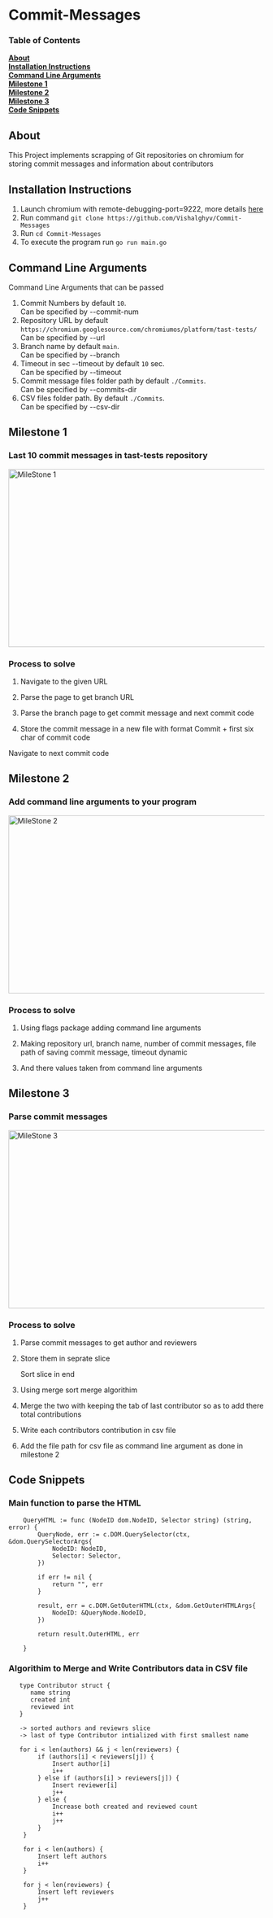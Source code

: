 # Commit-Messages


### Table of Contents
**[About](#about)**<br>
**[Installation Instructions](#installation-instructions)**<br>
**[Command Line Arguments](#command-line-arguments)**<br>
**[Milestone 1](#milestone-1)**<br>
**[Milestone 2](#milestone-2)**<br>
**[Milestone 3](#milestone-3)**<br>
**[Code Snippets](#code-snippets)**<br>

## About 
This Project implements scrapping of Git repositories on chromium for storing commit messages and information about contributors

## Installation Instructions
1. Launch chromium with remote-debugging-port=9222, more details [here](https://github.com/mafredri/cdp)
2. Run command `git clone https://github.com/Vishalghyv/Commit-Messages `
3. Run `cd Commit-Messages`
4. To execute the program run `go run main.go`

## Command Line Arguments

Command Line Arguments that can be passed
1. Commit Numbers by default `10`.  
  Can be specified by --commit-num
2. Repository URL by default `https://chromium.googlesource.com/chromiumos/platform/tast-tests/`  
  Can be specified by --url
3. Branch name by default `main`.  
  Can be specified by --branch
4. Timeout in sec --timeout by default `10` sec.  
  Can be specified by --timeout
5. Commit message files folder path by default `./Commits`.  
  Can be specified by --commits-dir
6. CSV files folder path. By default `./Commits`.  
  Can be specified by --csv-dir

## Milestone 1
### Last 10 commit messages in tast-tests repository

<img src="https://github.com/Vishalghyv/TastTests-Messages/blob/main/Screenshots/MileStone1.jpg" height="350" width="700" alt="MileStone 1">

### Process to solve

1. Navigate to the given URL

2. Parse the page to get branch URL

3. Parse the branch page to get commit message and next commit code

4. Store the commit message in a new file with format Commit + first six char of commit code

Navigate to next commit code


## Milestone 2
### Add command line arguments to your program

<img src="https://github.com/Vishalghyv/TastTests-Messages/blob/main/Screenshots/MileStone2.jpg" height="350" width="700" alt="MileStone 2">

### Process to solve

1. Using flags package adding command line arguments

2. Making repository url, branch name, number of commit messages, file path of saving commit message, timeout dynamic

3. And there values taken from command line arguments

## Milestone 3
### Parse commit messages

<img src="https://github.com/Vishalghyv/TastTests-Messages/blob/main/Screenshots/MileStone3.jpg" height="350" width="700" alt="MileStone 3">

### Process to solve

1. Parse commit messages to get author and reviewers

2. Store them in seprate slice

   Sort slice in end

3. Using merge sort merge algorithim

4. Merge the two with keeping the tab of last contributor so as to add there total contributions

5. Write each contributors contribution in csv file

6. Add the file path for csv file as command line argument as done in milestone 2


## Code Snippets

### Main function to parse the HTML

```
	QueryHTML := func (NodeID dom.NodeID, Selector string) (string, error) {
		QueryNode, err := c.DOM.QuerySelector(ctx, &dom.QuerySelectorArgs{
			NodeID: NodeID,
			Selector: Selector,
		})

		if err != nil {
			return "", err
		}

		result, err = c.DOM.GetOuterHTML(ctx, &dom.GetOuterHTMLArgs{
			NodeID: &QueryNode.NodeID,
		})

		return result.OuterHTML, err

	}
```
### Algorithim to Merge and Write Contributors data in CSV file

```
   type Contributor struct {
      name string
      created int 
      reviewed int
   }
   
   -> sorted authors and reviewrs slice
   -> last of type Contributor intialized with first smallest name
  
   for i < len(authors) && j < len(reviewers) {
		if (authors[i] < reviewers[j]) {
			Insert author[i]
			i++
		} else if (authors[i] > reviewers[j]) {
			Insert reviewer[i]
			j++
		} else {
			Increase both created and reviewed count
			i++
			j++
		}
	} 

	for i < len(authors) {
		Insert left authors
		i++
	}

	for j < len(reviewers) {
		Insert left reviewers
		j++
	}
```
